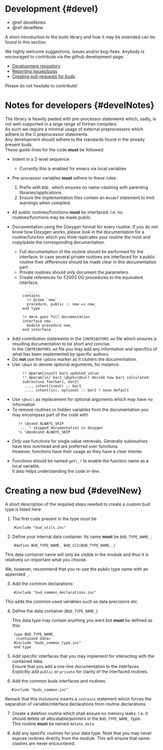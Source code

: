 # Development  {#devel}

- @ref develNotes
- @ref develNew


A short introduction to the buds library and how it may be
extended can be found in this section.

We highly welcome suggestions, issues and/or bug-fixes.
Anybody is encouraged to contribute via the github development page:

- [Development repository][buds]
- [Reporting issues/bugs][issues]
- [Creating pull-requests for buds][pr]

Please do not hesitate to contribute!

# Notes for developers  {#develNotes}

The library is heavily pasted with pre-processor statements
which, sadly, is not well-supported in a large range of
fortran compilers.  
As such we require a minimal usage of external preprocessors
which adhere to the C preprocessor statements.  
Any development should adhere to the standards found in the
already present buds.  
These guide-lines for the code __must__ be followed:

- Indent in a 2-level sequence.
  + Currently this is enabled for emacs via local variables

- Pre-processor variables __must__ adhere to these rules:
  1. Prefix with `BUD_` which ensures no name-clashing with
  parenting libraries/applications.
  2. Ensure the implementation files contain an `#undef` statement
  to limit warnings when compiled.

- All public routines/functions __must__ be interfaced. I.e.
  no routines/functions may be made public.

- Documentation using the Doxygen format for every routine.
  If you do not know how Doxygen works, please look in the documentation
  for a routine/function which you think replicates your routine the most
  and copy/paste the corresponding documentation.

  + Full documentation of the routine should be performed for the interface.
    In case several private routines are interfaced for a public routine
    their differences should be made clear in this documentation part.
  + Private routines should _only_ document the parameters.
  + Create references for F2003 OO procedures to the equivalent interface.
~~~~~~~~~~~{.f90}
          ...
        contains
		  !> @iSee `new`
          procedure, public :: new => new_
	    end type

        !> Here goes full documentation
		interface new
          module procedure new_
		end interface
~~~~~~~~~~~
    
  + Add contribution statements in the `CONTRIBUTORS.md` file
	which ensures a resulting documentation to be short and concise.  
    In the `CONTRIBUTORS.md` file you may add any information and specifics
	of what has been implemented by specific authors.
  + Do __not__ use the `\@date` marker as it clutters the documentation.
  + Use `\@opt` to denote optional arguments, for instance:
~~~~~~~~~~~{.f90}
		!! @param[inout] bar1 updated value
		!! @param[in] bar2 \@opt=\@null decide how bar1 calculated.
		subroutine foo(bar1, bar2)
		 ..., intent(inout) :: bar1
		 ..., intent(in), optional :: bar2 ! none default
~~~~~~~~~~~

  + Use `\@null` as replacement for optional arguments which may have no information
  + To remove routines or hidden variables from the documentation you may
    encompass part of the code with
~~~~~~~~{.f90}
	  !> \@cond ALWAYS_SKIP
       ... ! skipped documentation in doxygen
      !> \@endcond ALWAYS_SKIP
~~~~~~~~

- *Only* use functions for single value retrievals. Generally subroutines
  have less overhead and are preferred over functions.  
  However, functions have their usage as they have a clear
  intente.

- Functions should be named `get\_?` to enable the 
  function name as a local variable.  
  It also helps understanding the code *in-line*.
  
# Creating a new bud  {#develNew}

A short description of the required steps needed to
create a custom bud type is listed here:

1. The first code present in the type _must_ be
~~~~~~{.f90}
    #include "bud_utils.inc"
~~~~~~

2. Define your internal data container. Its name **must** be
   `BUD_TYPE_NAME_`:
~~~~~~{.f90}
	#define BUD_TYPE_NAME_ BUD_CC2(BUD_TYPE_NAME,_)
~~~~~~
   This data container name will only be visible
   in the module and thus it is relatively un-important
   what you choose.

   We, however, recommend that you re-use the public
   type name with an appended `_`.
	
3. Add the common declarations:
~~~~~~~~{.f90}
    #include "bud_common_declarations.inc"
~~~~~~~~
   This adds the common used variables such as
   data precisions etc.
	
4. Define the data container (`BUD_TYPE_NAME_`)

	This data type may contain anything you want but
	**must** be defined as this:
~~~~~~~{.f90}
	type BUD_TYPE_NAME_
     <contained data>
    #include "buds_common_type.inc"
    end type
~~~~~~~

5. Add specific interfaces that you may implement for
   interacting with the contained data.  
   Ensure that you add a one-line documentation to the interfaces.
   Explicitly add `public` or `private` for clarity of the
   interfaced routines.

6. Add the common buds interfaces and routines.
~~~~~~~{.f90}
   #include "buds_common.inc"
~~~~~~~

   Remark that this inclusions inserts a `contains`
   statement which forces the separation of variable/interface declarations
   from routine declarations.

7. Create a deletion routine which shall ensure no
   memory leaks. I.e. it should delete *all* allocatable/pointers in the
   `BUD_TYPE_NAME_` type.  
   This routine **must** be named `delete_data`.

8. Add any specific routines for your data type. Note that you may
   never expose routines directly from the module. This will ensure
   that name-clashes are never encountered.




[buds]: https://github.com/siesta-project/buds
[issues]: https://github.com/siesta-project/buds/issues
[pr]: https://github.com/siesta-project/buds/pulls

